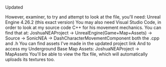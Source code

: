 Updated 

However, examiner, to try and attempt to look at the file, you'll need:
Unreal Engine 4.26.2 (this exact version)
You may also need Visual Studio Code, in order to look at my source code C++ for his movement mechanics. 
You can find that at: JoshuaNEAProject -> UnrealEngine(Game+Map+Assets) -> Source -> SonicNEA -> DashCharacterMovementComponent
both the .cpp and .h
You can find assets I've made in the updated project link
And to access my Underground Base Map Assets: JoshuaNEAProject -> MapAssets
You'll be able to view the fbx file, which will automatically uploads its textures too.



